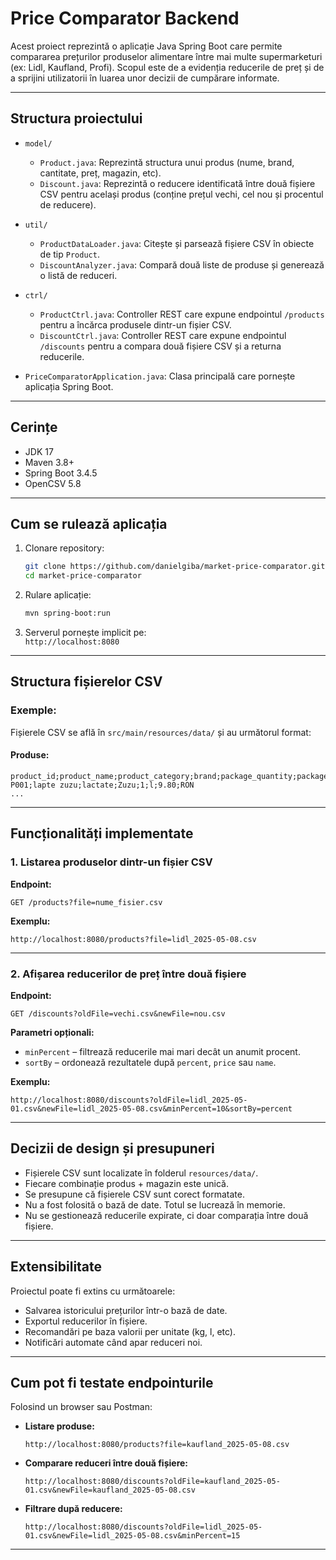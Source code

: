 # Price Comparator Backend

Acest proiect reprezintă o aplicație Java Spring Boot care permite compararea prețurilor produselor alimentare între mai multe supermarketuri (ex: Lidl, Kaufland, Profi). Scopul este de a evidenția reducerile de preț și de a sprijini utilizatorii în luarea unor decizii de cumpărare informate.

---

## Structura proiectului

- `model/`
  - `Product.java`: Reprezintă structura unui produs (nume, brand, cantitate, preț, magazin, etc).
  - `Discount.java`: Reprezintă o reducere identificată între două fișiere CSV pentru același produs (conține prețul vechi, cel nou și procentul de reducere).

- `util/`
  - `ProductDataLoader.java`: Citește și parsează fișiere CSV în obiecte de tip `Product`.
  - `DiscountAnalyzer.java`: Compară două liste de produse și generează o listă de reduceri.

- `ctrl/`
  - `ProductCtrl.java`: Controller REST care expune endpointul `/products` pentru a încărca produsele dintr-un fișier CSV.
  - `DiscountCtrl.java`: Controller REST care expune endpointul `/discounts` pentru a compara două fișiere CSV și a returna reducerile.

- `PriceComparatorApplication.java`: Clasa principală care pornește aplicația Spring Boot.

---

## Cerințe

- JDK 17
- Maven 3.8+
- Spring Boot 3.4.5
- OpenCSV 5.8

---

## Cum se rulează aplicația

1. Clonare repository:
   ```bash
   git clone https://github.com/danielgiba/market-price-comparator.git
   cd market-price-comparator
   ```

2. Rulare aplicație:
   ```bash
   mvn spring-boot:run
   ```

3. Serverul pornește implicit pe:  
   `http://localhost:8080`

---

## Structura fișierelor CSV

### Exemple:
Fișierele CSV se află în `src/main/resources/data/` și au următorul format:

#### Produse:
```
product_id;product_name;product_category;brand;package_quantity;package_unit;price;currency
P001;lapte zuzu;lactate;Zuzu;1;l;9.80;RON
...
```

---

## Funcționalități implementate

### 1. Listarea produselor dintr-un fișier CSV

**Endpoint:**
```
GET /products?file=nume_fisier.csv
```

**Exemplu:**
```
http://localhost:8080/products?file=lidl_2025-05-08.csv
```

---

### 2. Afișarea reducerilor de preț între două fișiere

**Endpoint:**
```
GET /discounts?oldFile=vechi.csv&newFile=nou.csv
```

**Parametri opționali:**
- `minPercent` – filtrează reducerile mai mari decât un anumit procent.
- `sortBy` – ordonează rezultatele după `percent`, `price` sau `name`.

**Exemplu:**
```
http://localhost:8080/discounts?oldFile=lidl_2025-05-01.csv&newFile=lidl_2025-05-08.csv&minPercent=10&sortBy=percent
```

---

## Decizii de design și presupuneri

- Fișierele CSV sunt localizate în folderul `resources/data/`.
- Fiecare combinație produs + magazin este unică.
- Se presupune că fișierele CSV sunt corect formatate.
- Nu a fost folosită o bază de date. Totul se lucrează în memorie.
- Nu se gestionează reducerile expirate, ci doar comparația între două fișiere.

---

## Extensibilitate

Proiectul poate fi extins cu următoarele:
- Salvarea istoricului prețurilor într-o bază de date.
- Exportul reducerilor în fișiere.
- Recomandări pe baza valorii per unitate (kg, l, etc).
- Notificări automate când apar reduceri noi.

---

## Cum pot fi testate endpointurile

Folosind un browser sau Postman:

- **Listare produse:**
  ```
  http://localhost:8080/products?file=kaufland_2025-05-08.csv
  ```

- **Comparare reduceri între două fișiere:**
  ```
  http://localhost:8080/discounts?oldFile=kaufland_2025-05-01.csv&newFile=kaufland_2025-05-08.csv
  ```

- **Filtrare după reducere:**
  ```
  http://localhost:8080/discounts?oldFile=lidl_2025-05-01.csv&newFile=lidl_2025-05-08.csv&minPercent=15
  ```

---



